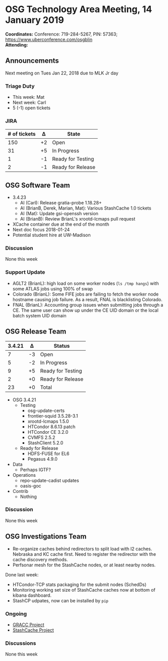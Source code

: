 # OSG Technology Area Meeting, 14 January 2019

**Coordinates:** Conference: 719-284-5267, PIN: 57363; <https://www.uberconference.com/osgblin>  
**Attending:**   


## Announcements

Next meeting on Tues Jan 22, 2018 due to MLK Jr day  


### Triage Duty

-   This week: Mat
-   Next week: Carl
-   5 (-1) open tickets


### JIRA

| # of tickets | &Delta; | State             |
|------------ |------- |----------------- |
| 150          | +2      | Open              |
| 31           | +5      | In Progress       |
| 1            | -1      | Ready for Testing |
| 2            | -1      | Ready for Release |


## OSG Software Team

-   3.4.23  
    -   AI (Carl): Release gratia-probe 1.18.28+
    -   AI (BrianB, Derek, Marian, Mat): Various StashCache 1.0 tickets
    -   AI (Mat): Update gsi-openssh version
    -   AI (BrianB): Review BrianL's xrootd-lcmaps pull request
-   XCache container due at the end of the month
-   Next doc focus 2018-01-24
-   Potential student hire at UW-Madison


### Discussion

None this week  


### Support Update

-   AGLT2 (BrianL): high load on some worker nodes (`ls /tmp hangs`) with some ATLAS jobs using 100% of swap
-   Colorado (BrianL): Some FIFE jobs are failing to fetch the worker node hostname causing job failure. As a result, FNAL is blacklisting Colorado.
-   FNAL (BrianL): Accounting group issues when submitting jobs through a CE. The same user can show up under the CE UID domain or the local batch system UID domain


## OSG Release Team

| 3.4.21 | &Delta; | Status            |
|------ |------- |----------------- |
| 7      | -3      | Open              |
| 5      | -2      | In Progress       |
| 9      | +5      | Ready for Testing |
| 2      | +0      | Ready for Release |
| 23     | +0      | Total             |

-   OSG 3.4.21  
    -   Testing  
        -   osg-update-certs
        -   frontier-squid 3.5.28-3.1
        -   xrootd-lcmaps 1.5.0
        -   HTCondor 8.6.13 patch
        -   HTCondor CE 3.2.0
        -   CVMFS 2.5.2
        -   StashClient 5.2.0
    -   Ready for Release  
        -   HDFS-FUSE for EL6
        -   Pegasus 4.9.0
-   Data  
    -   Perhaps IGTF?
-   Operations  
    -   repo-update-cadist updates
    -   oasis-goc
-   Contrib  
    -   Nothing


### Discussion

None this week  


## OSG Investigations Team

-   Re-organize caches behind redirectors to split load with I2 caches. Nebraska and KC cache first. Need to register the redirector with the cache discovery methods.
-   Perfsonar mesh for the StashCache nodes, or at least nearby nodes.

Done last week:  

-   HTCondor-TCP stats packaging for the submit nodes (SchedDs)
-   Monitoring working set size of StashCache caches now at bottom of kibana dashboard.
-   StashCP udpates, now can be installed by `pip`


### Ongoing

-   [GRACC Project](https://opensciencegrid.atlassian.net/projects/GRACC)
-   [StashCache Project](http://opensciencegrid.org/docs/data/stashcache/overview/)


### Discussions

None this week
